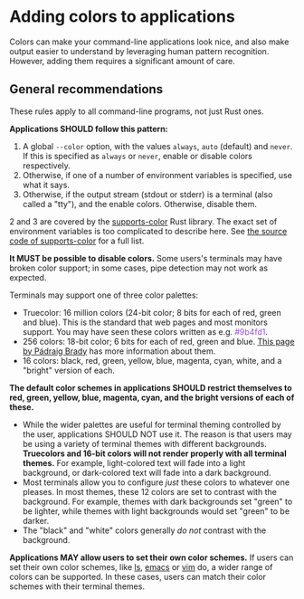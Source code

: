 # Adding colors to applications

Colors can make your command-line applications look nice, and also make output easier to understand by leveraging human pattern recognition. However, adding them requires a significant amount of care.

## General recommendations

These rules apply to all command-line programs, not just Rust ones.

**Applications SHOULD follow this pattern:**

1. A global `--color` option, with the values `always`, `auto` (default) and `never`. If this is specified as `always` or `never`, enable or disable colors respectively.
2. Otherwise, if one of a number of environment variables is specified, use what it says.
3. Otherwise, if the output stream (stdout or stderr) is a terminal (also called a "tty"), and the enable colors. Otherwise, disable them.

2 and 3 are covered by the [supports-color](https://docs.rs/supports-color/latest/supports_color/) Rust library. The exact set of environment variables is too complicated to describe here. See [the source code of supports-color](https://docs.rs/supports-color/latest/src/supports_color/lib.rs.html) for a full list.

**It MUST be possible to disable colors.** Some users's terminals may have broken color support; in some cases, pipe detection may not work as expected.

Terminals may support one of three color palettes:
* Truecolor: 16 million colors (24-bit color; 8 bits for each of red, green and blue). This is the standard that web pages and most monitors support. You may have seen these colors written as e.g. <span style="color:#9b4fd1">#9b4fd1</span>.
* 256 colors: 18-bit color; 6 bits for each of red, green and blue. [This page by Pádraig Brady](http://www.pixelbeat.org/docs/terminal_colours/#256) has more information about them.
* 16 colors: black, red, green, yellow, blue, magenta, cyan, white, and a "bright" version of each.

**The default color schemes in applications SHOULD restrict themselves to red, green, yellow, blue, magenta, cyan, and the bright versions of each of these.**
* While the wider palettes are useful for terminal theming controlled by the user, applications SHOULD NOT use it. The reason is that users may be using a variety of terminal themes with different backgrounds. **Truecolors and 16-bit colors will not render properly with all terminal themes.** For example, light-colored text will fade into a light background, or dark-colored text will fade into a dark background.
* Most terminals allow you to configure *just* these colors to whatever one pleases. In most themes, these 12 colors are set to contrast with the background. For example, themes with dark backgrounds set "green" to be lighter, while themes with light backgrounds would set "green" to be darker.
* The "black" and "white" colors generally *do not* contrast with the background.

**Applications MAY allow users to set their own color schemes.** If users can set their own color schemes, like [ls](https://man7.org/linux/man-pages/man5/dir_colors.5.html), [emacs](https://www.gnu.org/software/emacs/manual/html_node/emacs/Colors.html) or [vim](https://vimhelp.org/usr_06.txt.html) do, a wider range of colors can be supported. In these cases, users can match their color schemes with their terminal themes.
